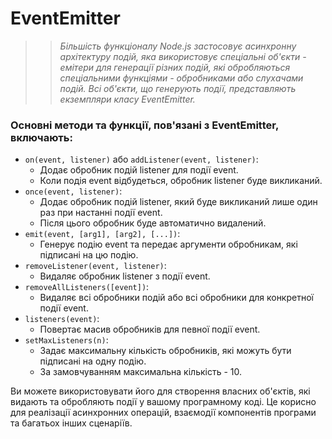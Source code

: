 # EventEmitter
> > _Більшість функціоналу Node.js застосовує асинхронну архітектуру подій, яка використовує спеціальні об'єкти - емітери для генерації різних подій, які обробляються спеціальними функціями - обробниками або слухачами подій._
> > _Всі об'єкти, що генерують події, представляють екземпляри класу EventEmitter._

### Основні методи та функції, пов'язані з EventEmitter, включають:

* ``on(event, listener)`` або ``addListener(event, listener)``:
  + Додає обробник подій listener для події event.
  + Коли подія event відбудеться, обробник listener буде викликаний.
* ``once(event, listener)``:
  + Додає обробник подій listener, який буде викликаний лише один раз при настанні події event.
  + Після цього обробник буде автоматично видалений.
* ``emit(event, [arg1], [arg2], [...])``:
  + Генерує подію event та передає аргументи обробникам, які підписані на цю подію.
* ``removeListener(event, listener)``:
  + Видаляє обробник listener з події event.
* ``removeAllListeners([event])``:
  + Видаляє всі обробники подій або всі обробники для конкретної події event.
* ``listeners(event)``:
  + Повертає масив обробників для певної події event.
* ``setMaxListeners(n)``:
  + Задає максимальну кількість обробників, які можуть бути підписані на одну подію.
  + За замовчуванням максимальна кількість - 10.

Ви можете використовувати його для створення власних об'єктів, які видають та обробляють події у вашому програмному коді. Це корисно для реалізації асинхронних операцій, взаємодії компонентів програми та багатьох інших сценаріїв.





